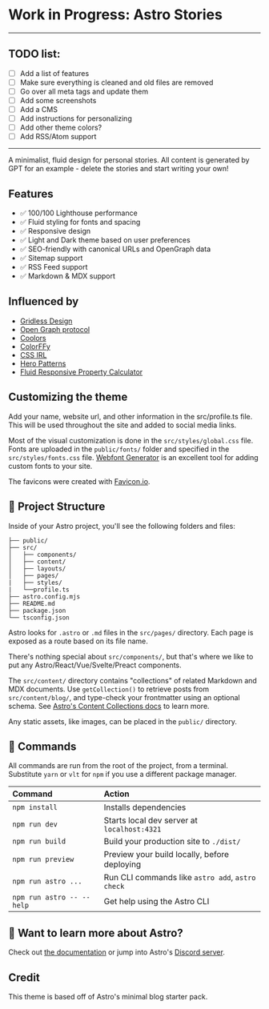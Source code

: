 # Work in Progress: Astro Stories

---

## TODO list:

- [ ] Add a list of features
- [ ] Make sure everything is cleaned and old files are removed
- [ ] Go over all meta tags and update them
- [ ] Add some screenshots
- [ ] Add a CMS
- [ ] Add instructions for personalizing
- [ ] Add other theme colors?
- [ ] Add RSS/Atom support

---

A minimalist, fluid design for personal stories. All content is generated by GPT for an example - delete the stories and start writing your own!

## Features

- ✅ 100/100 Lighthouse performance
- ✅ Fluid styling for fonts and spacing
- ✅ Responsive design
- ✅ Light and Dark theme based on user preferences
- ✅ SEO-friendly with canonical URLs and OpenGraph data
- ✅ Sitemap support
- ✅ RSS Feed support
- ✅ Markdown & MDX support

## Influenced by

- [Gridless Design](https://gridless.design/)
- [Open Graph protocol](https://ogp.me/)
- [Coolors](https://coolors.co/palettes/popular/desert)
- [ColorFFy](https://colorffy.com/color-scheme-generator?color=FDF7EC)
- [CSS IRL](https://css-irl.info/is-it-time-to-ditch-the-design-grid/)
- [Hero Patterns](https://heropatterns.com/)
- [Fluid Responsive Property Calculator](https://websemantics.uk/tools/fluid-responsive-property-calculator/)

## Customizing the theme

Add your name, website url, and other information in the src/profile.ts file. This will be used throughout the site and added to social media links.

Most of the visual customization is done in the `src/styles/global.css` file. Fonts are uploaded in the `public/fonts/` folder and specified in the `src/styles/fonts.css` file. [Webfont Generator](https://www.fontsquirrel.com/tools/webfont-generator) is an excellent tool for adding custom fonts to your site.

The favicons were created with [Favicon.io](https://favicon.io/).

## 🚀 Project Structure

Inside of your Astro project, you'll see the following folders and files:

```text
├── public/
├── src/
│   ├── components/
│   ├── content/
│   ├── layouts/
│   ├── pages/
|   ├── styles/
|   └──profile.ts
├── astro.config.mjs
├── README.md
├── package.json
└── tsconfig.json
```

Astro looks for `.astro` or `.md` files in the `src/pages/` directory. Each page is exposed as a route based on its file name.

There's nothing special about `src/components/`, but that's where we like to put any Astro/React/Vue/Svelte/Preact components.

The `src/content/` directory contains "collections" of related Markdown and MDX documents. Use `getCollection()` to retrieve posts from `src/content/blog/`, and type-check your frontmatter using an optional schema. See [Astro's Content Collections docs](https://docs.astro.build/en/guides/content-collections/) to learn more.

Any static assets, like images, can be placed in the `public/` directory.

## 🧞 Commands

All commands are run from the root of the project, from a terminal. Substitute `yarn` or `vlt` for `npm` if you use a different package manager.

| Command                   | Action                                           |
| :------------------------ | :----------------------------------------------- |
| `npm install`             | Installs dependencies                            |
| `npm run dev`             | Starts local dev server at `localhost:4321`      |
| `npm run build`           | Build your production site to `./dist/`          |
| `npm run preview`         | Preview your build locally, before deploying     |
| `npm run astro ...`       | Run CLI commands like `astro add`, `astro check` |
| `npm run astro -- --help` | Get help using the Astro CLI                     |

## 👀 Want to learn more about Astro?

Check out [the documentation](https://docs.astro.build) or jump into Astro's [Discord server](https://astro.build/chat).

## Credit

This theme is based off of Astro's minimal blog starter pack.
